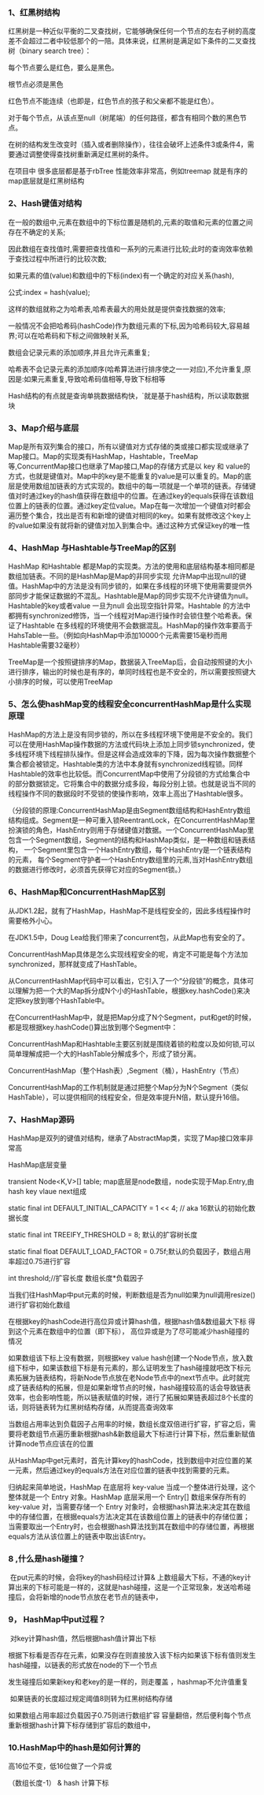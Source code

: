 ### 1、红黑树结构

红黑树是一种近似平衡的二叉查找树，它能够确保任何一个节点的左右子树的高度差不会超过二者中较低那个的一陪。具体来说，红黑树是满足如下条件的二叉查找树（binary search tree）：

每个节点要么是红色，要么是黑色。

根节点必须是黑色

红色节点不能连续（也即是，红色节点的孩子和父亲都不能是红色）。

对于每个节点，从该点至null（树尾端）的任何路径，都含有相同个数的黑色节点。

在树的结构发生改变时（插入或者删除操作），往往会破坏上述条件3或条件4，需要通过调整使得查找树重新满足红黑树的条件。

在项目中 很多底层都是基于rbTree 性能效率非常高，例如treemap 就是有序的map底层就是红黑树结构

### 2、Hash键值对结构

在一般的数组中,元素在数组中的下标位置是随机的,元素的取值和元素的位置之间存在不确定的关系;

因此数组在查找值时,需要把查找值和一系列的元素进行比较;此时的查询效率依赖于查找过程中所进行的比较次数;

如果元素的值(value)和数组中的下标(index)有一个确定的对应关系(hash),

公式:index = hash(value);

这样的数组就称之为哈希表,哈希表最大的用处就是提供查找数据的效率;

一般情况不会把哈希码(hashCode)作为数组元素的下标,因为哈希码较大,容易越界;可以在哈希码和下标之间做映射关系,

数组会记录元素的添加顺序,并且允许元素重复;

哈希表不会记录元素的添加顺序(哈希算法进行排序使之一一对应),不允许重复,原因是:如果元素重复,导致哈希码值相等,导致下标相等

Hash结构的有点就是查询单挑数据结构快，`就是基于hash结构，所以读取数据块



### 3、Map介绍与底层

Map是所有双列集合的接口，所有以键值对方式存储的类或接口都实现或继承了Map接口。Map的实现类有HashMap，Hashtable，TreeMap等,ConcurrentMap接口也继承了Map接口,Map的存储方式是以 key 和 value的方式，也就是键值对。Map中的key是不能重复的value是可以重复的。Map的底层是使用数组加链表的方式实现的。数组中的每一项就是一个单项的链表。存储键值对时通过key的hash值获得在数组中的位置。在通过key的equals获得在该数组位置上的链表的位置。通过key定位value。Map在每一次增加一个键值对时都会遍历整个集合，找出是否有和新增的键值对相同的key。如果有就修改这个key上的value如果没有就将新的键值对加入到集合中。通过这种方式保证key的唯一性

 

 

### 4、HashMap 与Hashtable与TreeMap的区别

HashMap 和Hashtable 都是Map的实现类。方法的使用和底层结构基本相同都是数组加链表。不同的是HashMap是Map的非同步实现 允许Map中出现null的键值。HashMap中的方法是没有同步锁的，如果在多线程的环境下使用需要提供外部同步才能保证数据的不混乱。Hashtable是Map的同步实现不允许键值为null。Hashtable的key或者value 一旦为null 会出现空指针异常。Hashtable 的方法中都拥有synchronized修饰，当一个线程对Map进行操作时会锁住整个哈希表。保证了Hashtable 在多线程的环境使用不会数据混乱。HashMap的操作效率要高于HahsTable一些。（例如向HashMap中添加10000个元素需要15毫秒而用Hashtable需要32毫秒）

TreeMap是一个按照键排序的Map，数据装入TreeMap后，会自动按照键的大小进行排序，输出的时候也是有序的，单同时线程也是不安全的，所以需要按照键大小排序的时候，可以使用TreeMap

 

### 5、怎么使hashMap变的线程安全concurrentHashMap是什么实现原理

HashMap的方法上是没有同步锁的，所以在多线程环境下使用是不安全的。我们可以在使用HashMap操作数据的方法或代码块上添加上同步锁synchronized，使多线程环境下线程排队操作。但是这样会造成效率的下降，因为每次操作数据整个集合都会被锁定。Hashtable类的方法中本身就有synchronized线程锁。同样Hashtable的效率也比较低。而ConcurrentMap中使用了分段锁的方式给集合中的部分数据锁定。它将集合中的数据分成多段，每段分别上锁。也就是说当不同的线程操作不同的数据段时不受锁的使操作影响，效率上高出了Hashtable很多。 

（分段锁的原理:ConcurrentHashMap是由Segment数组结构和HashEntry数组结构组成。Segment是一种可重入锁ReentrantLock，在ConcurrentHashMap里扮演锁的角色，HashEntry则用于存储键值对数据。一个ConcurrentHashMap里包含一个Segment数组，Segment的结构和HashMap类似，是一种数组和链表结构， 一个Segment里包含一个HashEntry数组，每个HashEntry是一个链表结构的元素， 每个Segment守护者一个HashEntry数组里的元素,当对HashEntry数组的数据进行修改时，必须首先获得它对应的Segment锁。）

### 6、HashMap和ConcurrentHashMap区别

从JDK1.2起，就有了HashMap，HashMap不是线程安全的，因此多线程操作时需要格外小心。

在JDK1.5中，Doug Lea给我们带来了concurrent包，从此Map也有安全的了。

ConcurrentHashMap具体是怎么实现线程安全的呢，肯定不可能是每个方法加synchronized，那样就变成了HashTable。

从ConcurrentHashMap代码中可以看出，它引入了一个“分段锁”的概念，具体可以理解为把一个大的Map拆分成N个小的HashTable，根据key.hashCode()来决定把key放到哪个HashTable中。

在ConcurrentHashMap中，就是把Map分成了N个Segment，put和get的时候，都是现根据key.hashCode()算出放到哪个Segment中：

ConcurrentHashMap和Hashtable主要区别就是围绕着锁的粒度以及如何锁,可以简单理解成把一个大的HashTable分解成多个，形成了锁分离。

ConcurrentHashMap（整个Hash表）,Segment（桶），HashEntry（节点）

ConcurrentHashMap的工作机制就是通过把整个Map分为N个Segment（类似HashTable），可以提供相同的线程安全，但是效率提升N倍，默认提升16倍。



### 7、HashMap源码

HashMap是双列的键值对结构，继承了AbstractMap类，实现了Map接口效率非常高

HashMap底层变量

transient Node<K,V>[] table; map底层是node数组，node实现于Map.Entry,由hash key vlaue next组成

static final int DEFAULT_INITIAL_CAPACITY = 1 << 4; // aka 16默认的初始化数据长度

static final int TREEIFY_THRESHOLD = 8; 默认的扩容树长度

static final float DEFAULT_LOAD_FACTOR = 0.75f;默认的负载因子，数组占用率超过0.75进行扩容

int threshold;//扩容长度 数组长度*负载因子

 当我们往HashMap中put元素的时候，判断数组是否为null如果为null调用resize()进行扩容初始化数组

在根据key的hashCode进行高位异或计算hash值，根据hash值&数组最大下标 得到这个元素在数组中的位置（即下标）， 高位异或是为了尽可能减少hash碰撞的情况

如果数组该下标上没有数据，则根据key value hash创建一个Node节点，放入数组下标中，如果该数组下标是有元素的，那么证明发生了hash碰撞就吧改下标元素拓展为链表结构，将新Node节点放在老Node节点中的next节点中。此时就完成了链表结构的拓展，但是如果新增节点的时候，hash碰撞较高的话会导致链表效率，也会影响性能，所以链表赋值的时候，进行了拓展如果链表超过8个长度的话，则将链表转为红黑树结构存储，从而提高查询效率

当数组占用率达到负载因子占用率的时候，数组长度双倍进行扩容，扩容之后，需要将老数组节点遍历重新根据hash&新数组最大下标进行计算下标，然后重新赋值计算node节点应该在的位置

从HashMap中get元素时，首先计算key的hashCode，找到数组中对应位置的某一元素，然后通过key的equals方法在对应位置的链表中找到需要的元素。

   归纳起来简单地说，HashMap 在底层将 key-value 当成一个整体进行处理，这个整体就是一个 Entry 对象。HashMap 底层采用一个 Entry[] 数组来保存所有的 key-value 对，当需要存储一个 Entry 对象时，会根据hash算法来决定其在数组中的存储位置，在根据equals方法决定其在该数组位置上的链表中的存储位置；当需要取出一个Entry时，也会根据hash算法找到其在数组中的存储位置，再根据equals方法从该位置上的链表中取出该Entry。

###  8 ,什么是hash碰撞？

​     在put元素的时候，会将key的hash码经过计算& 上数组最大下标，不通的key计算出来的下标可能是一样的，这就是hash碰撞，这是一个正常现象，发送哈希碰撞后，会将新增的node节点放在老节点的链表中，

### 9， HashMap中put过程？

​     对key计算hash值，然后根据hash值计算出下标

根据下标看是否存在元素，如果没存在则直接放入该下标内如果该下标有值则发生hash碰撞，以链表的形式放在node的下一个节点

发生碰撞后如果新key和老key的是一样的，则走覆盖 ，hashmap不允许值重复

​     如果链表的长度超过规定阈值8则转为红黑树结构存储

如果数组占用率超过负载因子0.75则进行数组扩容 容量翻倍，然后便利每个节点重新根据hash计算下标存储到扩容后的数组中，

### 10.HashMap中的hash是如何计算的

高16位不变，低16位做了一个异或

（数组长度-1） & hash 计算下标
